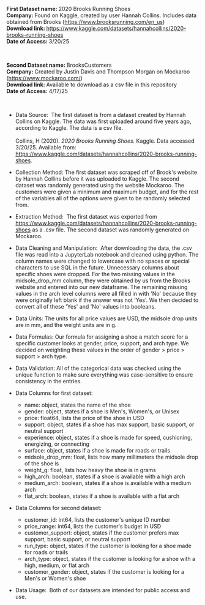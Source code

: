 <b>First Dataset name: </b> 2020 Brooks Running Shoes <br>
<b>Company: </b> Found on Kaggle, created by user Hannah Collins. Includes data obtained from Brooks (https://www.brooksrunning.com/en_us) <br>
<b>Download link: </b> https://www.kaggle.com/datasets/hannahcollins/2020-brooks-running-shoes <br>
<b>Date of Access: </b> 3/20/25

<br>

<b>Second Dataset name: </b> BrooksCustomers <br>
<b>Company: </b> Created by Justin Davis and Thompson Morgan on Mockaroo (https://www.mockaroo.com/)  <br>
<b>Download link: </b> Available to download as a csv file in this repository <br>
<b>Date of Access: </b> 4/17/25

<br>

-  Data Source: ​ The first dataset is from a dataset created by Hannah Collins on Kaggle. The data was first uploaded around five years ago, according to Kaggle. The data is a csv file. <br><br> Collins, H (2020). <i>2020 Brooks Running Shoes.</i> Kaggle. Data accessed 3/20/25. Available from: https://www.kaggle.com/datasets/hannahcollins/2020-brooks-running-shoes.

-  Collection Method: The first dataset was scraped off of Brook's website by Hannah Collins before it was uploaded to Kaggle. The second dataset was randomly generated using the website Mockaroo. The customers were given a minimum and maximum budget, and for the rest of the variables all of the options were given to be randomly selected from.

-  Extraction Method: ​ The first dataset was exported from https://www.kaggle.com/datasets/hannahcollins/2020-brooks-running-shoes as a .csv file. The second dataset was randomly generated on Mockaroo.

-  Data Cleaning and Manipulation: ​ After downloading the data, the .csv file was read into a JupyterLab notebook and cleaned using python. The column names were changed to lowercase with no spaces or special characters to use SQL in the future. Unnecessary columns about specific shoes were dropped. For the two missing values in the midsole_drop_mm column, they were obtained by us from the Brooks website and entered into our new dataframe. The remaining missing values in the arch level columns were all filled in with 'No' because they were originally left blank if the answer was not 'Yes'. We then decided to convert all of these 'Yes' and 'No' values into booleans.

-  Data Units: The units for all price values are USD, the midsole drop units are in mm, and the weight units are in g.

-  Data Formulas: Our formula for assigning a shoe a match score for a specific customer looks at gender, price, support, and arch type. We decided on weighting these values in the order of gender > price > support > arch type. 

-  Data Validation: All of the categorical data was checked using the unique function to make sure everything was case-sensitive to ensure consistency in the entries.

-  Data Columns for first dataset:
    - name: object, states the name of the shoe
    - gender: object, states if a shoe is Men's, Women's, or Unisex
    - price: float64, lists the price of the shoe in USD
    - support: object, states if a shoe has max support, basic support, or neutral support 
    - experience: object, states if a shoe is made for speed, cushioning, energizing, or connecting
    - surface: object, states if a shoe is made for roads or trails
    - midsole_drop_mm: float, lists how many millimeters the midsole drop of the shoe is
    - weight_g: float, lists how heavy the shoe is in grams
    - high_arch: boolean, states if a shoe is available with a high arch
    - medium_arch: boolean, states if a shoe is available with a medium arch
    - flat_arch: boolean, states if a shoe is available with a flat arch

- Data Columns for second dataset:
    - customer_id: int64, lists the customer's unique ID number
    - price_range: int64, lists the customer's budget in USD
    - customer_support: object, states if the customer prefers max support, basic support, or neutral support
    - run_type: object, states if the customer is looking for a shoe made for roads or trails
    - arch_type: object, states if the customer is looking for a shoe with a high, medium, or flat arch
    - customer_gender: object, states if the customer is looking for a Men's or Women's shoe

-  Data Usage: ​ Both of our datasets are intended for public access and use.
